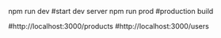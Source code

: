 npm run dev #start dev server
npm run prod #production build

#http://localhost:3000/products
#http://localhost:3000/users

